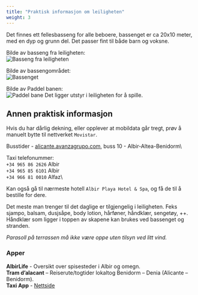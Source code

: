 ```yaml
---
title: "Praktisk informasjon om leiligheten"
weight: 3
---
```


Det finnes ett fellesbasseng for alle beboere, bassenget er ca 20x10 meter, med en dyp og grunn del. Det passer fint til
både barn og voksne.

Bilde av basseng fra leiligheten:\
![Basseng fra leiligheten](/images/basseng_fra_leiligheten.jpg#center)

Bilde av bassengområdet:\
![Bassenget](/images/basseng_fra_bakkeplan.jpg#center)

Bilde av Paddel banen:\
![Paddel bane](/images/paddel_bane.jpg#center)
Det ligger utstyr i leiligheten for å spille.

## Annen praktisk informasjon

Hvis du har dårlig dekning, eller opplever at mobildata går tregt, prøv å manuelt bytte til nettverket `Movistar`.

Busstider - [alicante.avanzagrupo.com](https://alicante.avanzagrupo.com/en/routes-and-timetables/all-routes), buss 10 - Albir-Altea-Benidorm\

Taxi telefonummer:\
`+34 965 86 2626` Albir\
`+34 965 85 6101` Albir\
`+34 966 81 0010` Alfaz\

Kan også gå til nærmeste hotell `Albir Playa Hotel & Spa`, og få de til å bestille for dere.

Det meste man trenger til det daglige er tilgjengelig i leiligheten.
Feks sjampo, balsam, dusjsåpe, body lotion, hårføner, håndklær, sengetøy, ++.\
Håndklær som ligger i toppen av skapene kan brukes ved bassenget og stranden.

*Parasoll på terrassen må ikke være oppe uten tilsyn ved litt vind.*

### Apper

**AlbirLife** - Oversikt over spisesteder i Albir og omegn.\
**Tram d’alacant** – Reiserute/togtider lokaltog Benidorm – Denia (Alicante – Benidorm).\
**Taxi App** - [Nettside](https://pidetaxi.es/en/)
